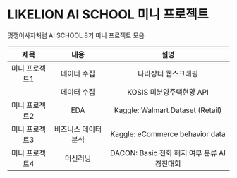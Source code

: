 # LIKELION AI SCHOOL 미니 프로젝트
멋쟁이사자처럼 AI SCHOOL 8기 미니 프로젝트 모음

|제목|내용|설명|
|:---:|:---:|:---:|
|미니 프로젝트1|데이터 수집|나라장터 웹스크래핑|
||데이터 수집|KOSIS 미분양주택현황 API|
|미니 프로젝트2|EDA|Kaggle: Walmart Dataset (Retail)|
|미니 프로젝트3|비즈니스 데이터 분석|Kaggle: eCommerce behavior data|
|미니 프로젝트4|머신러닝|DACON: Basic 전화 해지 여부 분류 AI 경진대회|
